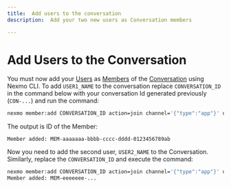 ```yaml
---
title:  Add users to the conversation
description:  Add your two new users as Conversation members

---
```


Add Users to the Conversation
=============================

You must now add your [Users](/conversation/concepts/user) as [Members](/conversation/concepts/member) of the [Conversation](/conversation/concepts/conversation) using Nexmo CLI.
To add `USER1_NAME` to the conversation replace `CONVERSATION_ID` in the command below with your conversation Id generated previously (`CON-...`) and run the command:

```sh
nexmo member:add CONVERSATION_ID action=join channel='{"type":"app"}' user_name=USER1_NAME
```

The output is ID of the Member:
````
Member added: MEM-aaaaaaa-bbbb-cccc-dddd-0123456789ab
````
Now you need to add the second user, `USER2_NAME` to the Conversation. Similarly, replace the `CONVERSATION_ID` and execute the command:

```sh
nexmo member:add CONVERSATION_ID action=join channel='{"type":"app"}' user_name=USER2_NAME
Member added: MEM-eeeeeee-...
```

